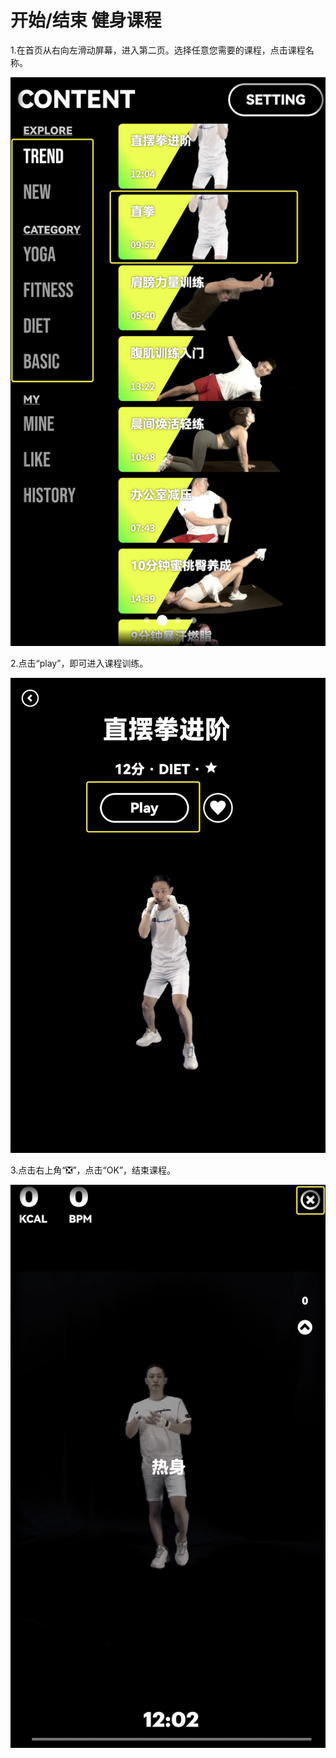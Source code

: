 # 开始/结束 健身课程

1.在首页从右向左滑动屏幕，进入第二页。选择任意您需要的课程，点击课程名称。

![img](images/start_course/image-20221220105707690.png ':size=30%')

2.点击“play”，即可进入课程训练。

![img](images/start_course/image-20221220105717569.png ':size=30%')

3.点击右上角“❎”，点击“OK”，结束课程。

![img](images/start_course/image-20221220105726934.png ':size=30%')